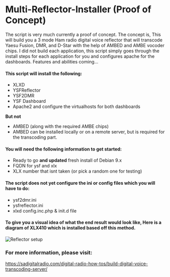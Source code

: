 # Multi-Reflector-Installer (Proof of Concept)
The script is very much currently a proof of concept. The concept is, This will build you a 3 mode Ham radio digital voice reflector that will transcode Yaesu Fusion, DMR, and D-Star with the help of AMBED and AMBE vocoder chips. I did not build each application, this script simply goes through the install steps for each application for you and configures apache for the dashboards. Features and abilities coming...

#### This script will install the following:
  - XLXD
  - YSFReflector
  - YSF2DMR
  - YSF Dashboard
  - Apache2 and configure the virtualhosts for both dashboards
  
  **But not**
 - AMBED (along with the required AMBE chips)
 - AMBED can be installed locally or on a remote server, but is required for the transcoding part. 
  
#### You will need the following information to get started:
 - Ready to go **and updated** fresh install of Debian 9.x
 - FQDN for ysf and xlx
 - XLX number that isnt taken (or pick a random one for testing)
 
#### The script does not yet configure the ini or config files which you will have to do:
 - ysf2dmr.ini
 - ysfreflector.ini
 - xlxd config.inc.php & init.d file
 
#### To give you a visual idea of what the end result would look like, Here is a diagram of XLX410 which is installed based off this method.

![Reflector setup](https://sadigitalradio.com/wp-content/uploads/2018/11/Local-XLX-Network.jpg)

### For more information, please visit:
https://sadigitalradio.com/digital-radio-how-tos/build-digital-voice-transcoding-server/
